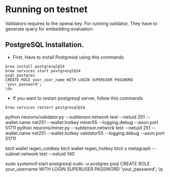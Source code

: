 
# Running on testnet

Validators requires to the openai key.
For running validator, They have to generate query for embedding evaluation.

## PostgreSQL Installation.

* First, Have to install Postgresql using this commands

```
brew install postgresql@14
brew services start postgresql@14
psql postgres
CREATE ROLE your_user_name WITH LOGIN SUPERUSER PASSWORD 'your_password';
\du
```

* If you want to restart postgresql server, follow this commands

```
brew services restart postgresql@14
```







python neurons/validator.py --subtensor.network test --netuid 251 --wallet.name net251 --wallet.hotkey miner55 --logging.debug --axon.port 51711
python neurons/miner.py --subtensor.network test --netuid 251 --wallet.name net251 --wallet.hotkey validator55 --logging.debug --axon.port 51711




btcli wallet regen_coldkey 
btcli wallet regen_hotkey
btcli s metagraph --subnet.network test --netuid 140

sudo systemctl start postgresql
sudo -u postgres psql
CREATE ROLE your_username WITH LOGIN SUPERUSER PASSWORD 'your_password';
\q